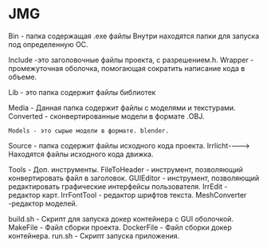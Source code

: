 # JMG
Bin - папка содержащая .exe файлы
	Внутри находятся папки для запуска под определенную OC.

Include -это заголовочные файлы проекта, с разрешением.h.
	Wrapper - промежуточная оболочка, помогающая сократить написание кода в объеме.

Lib - это папка содержит файлы библиотек


Media - Данная папка содержит файлы c моделями и текстурами.
	Converted - сконвертированные модели в формате .OBJ.

	Models - это сырые модели в формате. blender.

Source - папка содержит файлы исходного кода проекта.
	Irrlicht----> Находятся файлы исходного кода движка.

Tools - Доп. инструменты.
	FileToHeader - инструмент, позволяющий конвертировать файл в заголовок.
	GUIEditor - инструмент, позволяющий редактировать графические интерфейсы пользователя.
	IrrEdit - редактор карт.
	IrrFontTool - редактор шрифтов текста.
	MeshConverter -редактор моделей.

build.sh - Скрипт для запуска докер контейнера с GUI оболочкой.
MakeFile - Файл сборки проекта.
DockerFile - Файл сборки докер контейнера.
run.sh - Скрипт запуска приложения.